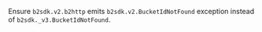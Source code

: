 Ensure `b2sdk.v2.b2http` emits `b2sdk.v2.BucketIdNotFound` exception instead of `b2sdk._v3.BucketIdNotFound`.
